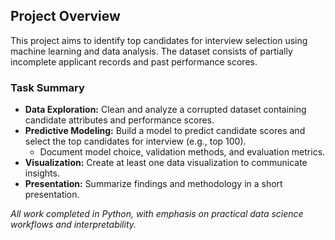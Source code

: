 ## Project Overview

This project aims to identify top candidates for interview selection using machine learning and data analysis. The dataset consists of partially incomplete applicant records and past performance scores.

### Task Summary

- **Data Exploration:** Clean and analyze a corrupted dataset containing candidate attributes and performance scores.
- **Predictive Modeling:** Build a model to predict candidate scores and select the top candidates for interview (e.g., top 100).
    - Document model choice, validation methods, and evaluation metrics.
- **Visualization:** Create at least one data visualization to communicate insights.
- **Presentation:** Summarize findings and methodology in a short presentation.

*All work completed in Python, with emphasis on practical data science workflows and interpretability.*
